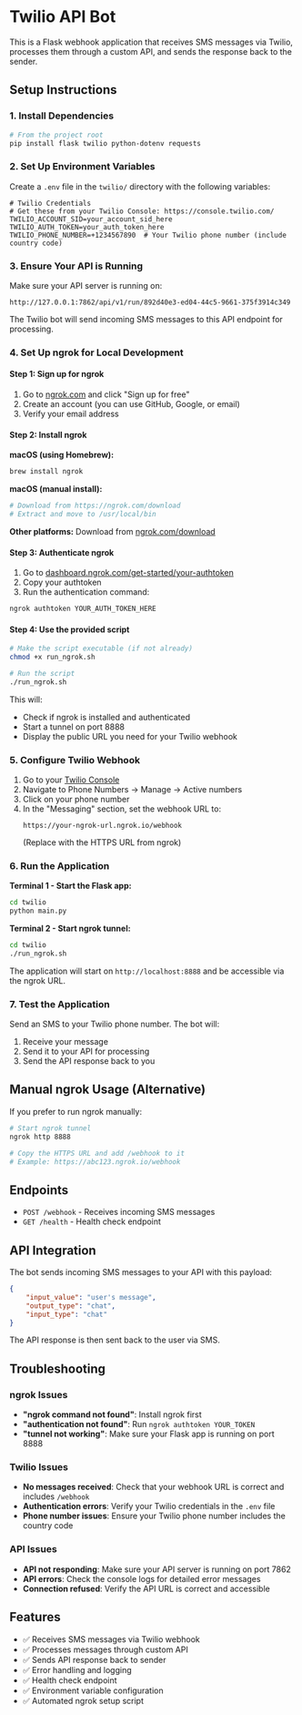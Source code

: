 # Twilio API Bot

This is a Flask webhook application that receives SMS messages via Twilio, processes them through a custom API, and sends the response back to the sender.

## Setup Instructions

### 1. Install Dependencies

```bash
# From the project root
pip install flask twilio python-dotenv requests
```

### 2. Set Up Environment Variables

Create a `.env` file in the `twilio/` directory with the following variables:

```env
# Twilio Credentials
# Get these from your Twilio Console: https://console.twilio.com/
TWILIO_ACCOUNT_SID=your_account_sid_here
TWILIO_AUTH_TOKEN=your_auth_token_here
TWILIO_PHONE_NUMBER=+1234567890  # Your Twilio phone number (include country code)
```

### 3. Ensure Your API is Running

Make sure your API server is running on:
```
http://127.0.0.1:7862/api/v1/run/892d40e3-ed04-44c5-9661-375f3914c349
```

The Twilio bot will send incoming SMS messages to this API endpoint for processing.

### 4. Set Up ngrok for Local Development

#### Step 1: Sign up for ngrok
1. Go to [ngrok.com](https://ngrok.com) and click "Sign up for free"
2. Create an account (you can use GitHub, Google, or email)
3. Verify your email address

#### Step 2: Install ngrok
**macOS (using Homebrew):**
```bash
brew install ngrok
```

**macOS (manual install):**
```bash
# Download from https://ngrok.com/download
# Extract and move to /usr/local/bin
```

**Other platforms:**
Download from [ngrok.com/download](https://ngrok.com/download)

#### Step 3: Authenticate ngrok
1. Go to [dashboard.ngrok.com/get-started/your-authtoken](https://dashboard.ngrok.com/get-started/your-authtoken)
2. Copy your authtoken
3. Run the authentication command:
```bash
ngrok authtoken YOUR_AUTH_TOKEN_HERE
```

#### Step 4: Use the provided script
```bash
# Make the script executable (if not already)
chmod +x run_ngrok.sh

# Run the script
./run_ngrok.sh
```

This will:
- Check if ngrok is installed and authenticated
- Start a tunnel on port 8888
- Display the public URL you need for your Twilio webhook

### 5. Configure Twilio Webhook

1. Go to your [Twilio Console](https://console.twilio.com/)
2. Navigate to Phone Numbers → Manage → Active numbers
3. Click on your phone number
4. In the "Messaging" section, set the webhook URL to:
   ```
   https://your-ngrok-url.ngrok.io/webhook
   ```
   (Replace with the HTTPS URL from ngrok)

### 6. Run the Application

**Terminal 1 - Start the Flask app:**
```bash
cd twilio
python main.py
```

**Terminal 2 - Start ngrok tunnel:**
```bash
cd twilio
./run_ngrok.sh
```

The application will start on `http://localhost:8888` and be accessible via the ngrok URL.

### 7. Test the Application

Send an SMS to your Twilio phone number. The bot will:
1. Receive your message
2. Send it to your API for processing
3. Send the API response back to you

## Manual ngrok Usage (Alternative)

If you prefer to run ngrok manually:

```bash
# Start ngrok tunnel
ngrok http 8888

# Copy the HTTPS URL and add /webhook to it
# Example: https://abc123.ngrok.io/webhook
```

## Endpoints

- `POST /webhook` - Receives incoming SMS messages
- `GET /health` - Health check endpoint

## API Integration

The bot sends incoming SMS messages to your API with this payload:
```json
{
    "input_value": "user's message",
    "output_type": "chat",
    "input_type": "chat"
}
```

The API response is then sent back to the user via SMS.

## Troubleshooting

### ngrok Issues
- **"ngrok command not found"**: Install ngrok first
- **"authentication not found"**: Run `ngrok authtoken YOUR_TOKEN`
- **"tunnel not working"**: Make sure your Flask app is running on port 8888

### Twilio Issues
- **No messages received**: Check that your webhook URL is correct and includes `/webhook`
- **Authentication errors**: Verify your Twilio credentials in the `.env` file
- **Phone number issues**: Ensure your Twilio phone number includes the country code

### API Issues
- **API not responding**: Make sure your API server is running on port 7862
- **API errors**: Check the console logs for detailed error messages
- **Connection refused**: Verify the API URL is correct and accessible

## Features

- ✅ Receives SMS messages via Twilio webhook
- ✅ Processes messages through custom API
- ✅ Sends API response back to sender
- ✅ Error handling and logging
- ✅ Health check endpoint
- ✅ Environment variable configuration
- ✅ Automated ngrok setup script 
